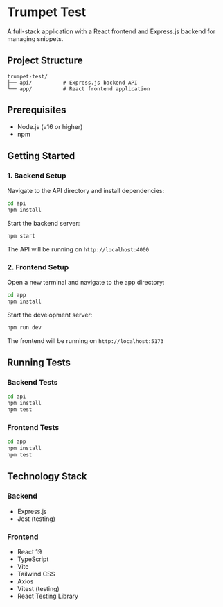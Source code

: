 # Trumpet Test

A full-stack application with a React frontend and Express.js backend for managing snippets.

## Project Structure

```
trumpet-test/
├── api/          # Express.js backend API
└── app/          # React frontend application
```

## Prerequisites

- Node.js (v16 or higher)
- npm

## Getting Started

### 1. Backend Setup

Navigate to the API directory and install dependencies:

```bash
cd api
npm install
```

Start the backend server:

```bash
npm start
```

The API will be running on `http://localhost:4000`

### 2. Frontend Setup

Open a new terminal and navigate to the app directory:

```bash
cd app
npm install
```

Start the development server:

```bash
npm run dev
```

The frontend will be running on `http://localhost:5173`

## Running Tests

### Backend Tests

```bash
cd api
npm install
npm test
```

### Frontend Tests

```bash
cd app
npm install
npm test
```

## Technology Stack

### Backend

- Express.js
- Jest (testing)

### Frontend

- React 19
- TypeScript
- Vite
- Tailwind CSS
- Axios
- Vitest (testing)
- React Testing Library
